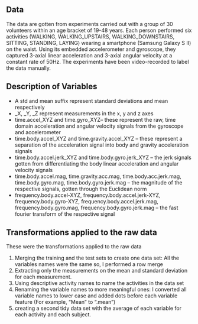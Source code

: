 ## Data
The data are gotten from experiments carried out with a group of 30 volunteers within an age bracket of 19-48 years. Each person performed six activities (WALKING, WALKING_UPSTAIRS, WALKING_DOWNSTAIRS, SITTING, STANDING, LAYING) wearing a smartphone (Samsung Galaxy S II) on the waist. Using its embedded accelerometer and gyroscope, they captured 3-axial linear acceleration and 3-axial angular velocity at a constant rate of 50Hz. The experiments have been video-recorded to label the data manually. 

## Description of Variables 
* A std and mean suffix represent standard deviations and mean respectively   
* _X, _Y, _Z represent measurements in the x, y and z axes   
* time.accel_XYZ and time.gyro_XYZ– these represent the raw, time domain acceleration and angular velocity signals from the gyroscope and accelerometer   
* time.body.accel_XYZ and time.gravity.accel_XYZ – these represent a separation of the acceleration signal into body and gravity acceleration signals   
* time.body.accel.jerk_XYZ and time.body.gyro.jerk_XYZ – the jerk signals gotten from differentiating the body linear acceleration and angular velocity signals   
* time.body.accel.mag, time.gravity.acc.mag, time.body.acc.jerk.mag, time.body.gyro.mag, time.body.gyro.jerk.mag – the magnitude of the respective signals, gotten through the Euclidean norm   
* frequency.body.accel-XYZ, frequency.body.accel.jerk-XYZ, frequency.body.gyro-XYZ, frequency.body.accel.jerk.mag, frequency.body.gyro.mag, frequency.body.gyro.jerk.mag – the fast fourier transform of the respective signal   


## Transformations applied to the raw data
These were the transformations applied to the raw data   
1. Merging the training and the test sets to create one data set: All the variables names were the same so, I performed a row merge   
2. Extracting only the measurements on the mean and standard deviation for each measurement.   
3. Using descriptive activity names to name the activities in the data set   
4. Renaming the variable names to more meaningful ones: I converted all variable names to lower case and added dots before each variable feature (For example, “Mean” to “.mean”)   
5. creating a second tidy data set with the average of each variable for each activity and each subject.   
